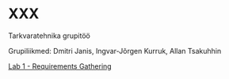 XXX
===

Tarkvaratehnika grupitöö

Grupiliikmed: Dmitri Janis, Ingvar-Jõrgen Kurruk, Allan Tsakuhhin

<a href="https://github.com/Tsakuhhin/XXX/wiki/Homework-1">Lab 1 - Requirements Gathering</a>

